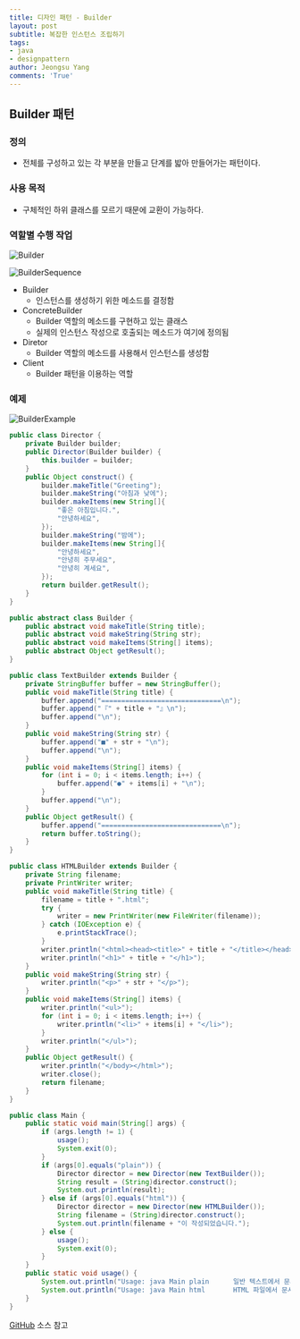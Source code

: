 ```yaml
---
title: 디자인 패턴 - Builder
layout: post
subtitle: 복잡한 인스턴스 조립하기
tags:
- java
- designpattern
author: Jeongsu Yang
comments: 'True'
---
```


## Builder 패턴

### 정의

* 전체를 구성하고 있는 각 부분을 만들고 단계를 밟아 만들어가는 패턴이다.

### 사용 목적

* 구체적인 하위 클래스를 모르기 때문에 교환이 가능하다.

### 역할별 수행 작업

![Builder](/assets/post/designpattern/Builder.png)

![BuilderSequence](/assets/post/designpattern/BuilderSequence.png)

* Builder
  * 인스턴스를 생성하기 위한 메소드를 결정함
* ConcreteBuilder
  * Builder 역할의 메소드를 구현하고 있는 클래스
  * 실제의 인스턴스 작성으로 호출되는 메소드가 여기에 정의됨
* Diretor
  * Builder 역할의 메소드를 사용해서 인스턴스를 생성함
* Client
  * Builder 패턴을 이용하는 역할

### 예제

![BuilderExample](/assets/post/designpattern/BuilderExample.png)

```java
public class Director {
    private Builder builder;
    public Director(Builder builder) {
        this.builder = builder;
    }
    public Object construct() {
        builder.makeTitle("Greeting");
        builder.makeString("아침과 낮에");
        builder.makeItems(new String[]{
            "좋은 아침입니다.",
            "안녕하세요",
        });
        builder.makeString("밤에");
        builder.makeItems(new String[]{
            "안녕하세요",
            "안녕히 주무세요",
            "안녕히 계세요",
        });
        return builder.getResult();
    }
}

public abstract class Builder {
    public abstract void makeTitle(String title);
    public abstract void makeString(String str);
    public abstract void makeItems(String[] items);
    public abstract Object getResult();
}

public class TextBuilder extends Builder {
    private StringBuffer buffer = new StringBuffer();
    public void makeTitle(String title) {
        buffer.append("==============================\n");
        buffer.append("『" + title + "』\n");
        buffer.append("\n");
    }
    public void makeString(String str) {
        buffer.append("■" + str + "\n");
        buffer.append("\n");
    }
    public void makeItems(String[] items) {
        for (int i = 0; i < items.length; i++) {
            buffer.append("●" + items[i] + "\n");
        }
        buffer.append("\n");
    }
    public Object getResult() {
        buffer.append("==============================\n");
        return buffer.toString();
    }
}

public class HTMLBuilder extends Builder {
    private String filename;
    private PrintWriter writer;
    public void makeTitle(String title) {
        filename = title + ".html";
        try {
            writer = new PrintWriter(new FileWriter(filename));
        } catch (IOException e) {
            e.printStackTrace();
        }
        writer.println("<html><head><title>" + title + "</title></head><body>");
        writer.println("<h1>" + title + "</h1>");
    }
    public void makeString(String str) {
        writer.println("<p>" + str + "</p>");
    }
    public void makeItems(String[] items) {
        writer.println("<ul>");
        for (int i = 0; i < items.length; i++) {
            writer.println("<li>" + items[i] + "</li>");
        }
        writer.println("</ul>");
    }
    public Object getResult() {
        writer.println("</body></html>");
        writer.close();
        return filename;
    }
}

public class Main {
    public static void main(String[] args) {
        if (args.length != 1) {
            usage();
            System.exit(0);
        }
        if (args[0].equals("plain")) {
            Director director = new Director(new TextBuilder());
            String result = (String)director.construct();
            System.out.println(result);
        } else if (args[0].equals("html")) {
            Director director = new Director(new HTMLBuilder());
            String filename = (String)director.construct();
            System.out.println(filename + "이 작성되었습니다.");
        } else {
            usage();
            System.exit(0);
        }
    }
    public static void usage() {
        System.out.println("Usage: java Main plain      일반 텍스트에서 문서작성");
        System.out.println("Usage: java Main html       HTML 파일에서 문서작성");
    }
}
```

[GitHub](https://github.com/jsyang-dev/study-designpattern/tree/master/src/me/study/pattern/builder/example) 소스 참고
